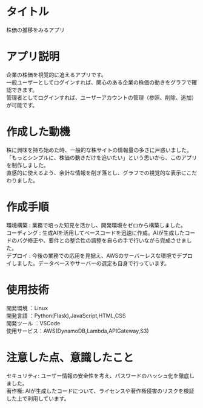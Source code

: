 # タイトル
株価の推移をみるアプリ

# アプリ説明
企業の株価を視覚的に追えるアプリです。  
一般ユーザーとしてログインすれば、関心のある企業の株価の動きをグラフで確認できます。  
管理者としてログインすれば、ユーザーアカウントの管理（参照、削除、追加）が可能です。  

# 作成した動機
株に興味を持ち始めた時、一般的な株サイトの情報量の多さに戸惑いました。  
「もっとシンプルに、株価の動きだけを追いたい」という思いから、このアプリを制作しました。  
直感的に使えるよう、余計な情報を削ぎ落とし、グラフでの視覚的な表示にこだわりました。  

# 作成手順
環境構築    : 業務で培った知見を活かし、開発環境をゼロから構築しました。  
コーディング : 生成AIを活用してベースコードを迅速に作成。AIが生成したコードのバグ修正や、要件との整合性の調整を自らの手で行いながら完成させました。  
デプロイ    : 今後の業務での応用を見据え、AWSのサーバーレスな環境でデプロイしました。データベースやサーバーの選定も自身で行っています。  

# 使用技術
開発環境    ：Linux  
開発言語    ：Python(Flask),JavaScript,HTML,CSS  
開発ツール  ：VSCode  
使用サービス：AWS(DynamoDB,Lambda,APIGateway,S3)  

# 注意した点、意識したこと
セキュリティ: ユーザー情報の安全性を考え、パスワードのハッシュ化を徹底しました。  
著作権: AIが生成したコードについて、ライセンスや著作権侵害のリスクを検証した上で利用しています。  
